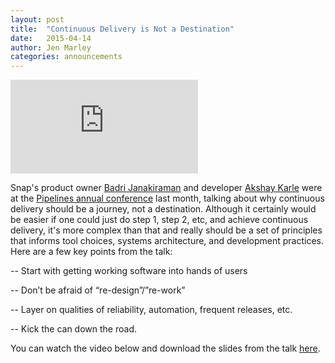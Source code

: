 ```yaml
---
layout: post
title:  "Continuous Delivery is Not a Destination"
date:   2015-04-14
author: Jen Marley
categories: announcements
---
```


<div class='video-embed-container'>
  <iframe src='https://player.vimeo.com/video/124285970' frameborder='0' webkitAllowFullScreen="true" mozallowfullscreen="true" allowFullScreen="true">&nbsp;</iframe>
</div>

Snap's product owner [Badri Janakiraman](https://github.com/badrij) and developer [Akshay Karle](https://github.com/akshaykarle) were at the [Pipelines annual conference](http://web.pipelineconf.info/) last month, talking about why continuous delivery should be a journey, not a destination. Although it certainly would be easier if one could just do step 1, step 2, etc, and achieve continuous delivery, it's more complex than that and really should be a set of principles that informs tool choices, systems architecture, and development practices. Here are a few key points from the talk:

-- Start with getting working software into hands of users

-- Don’t be afraid of “re-design”/”re-work”

-- Layer on qualities of reliability, automation, frequent releases, etc.

-- Kick the can down the road.

You can watch the video below and download the slides from the talk [here](https://pipelineconf.files.wordpress.com/2014/03/badri-akshay-cd-is-a-journey2015.pdf).
